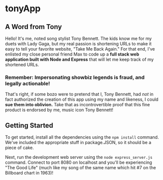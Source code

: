 # tonyApp

## A Word from Tony

Hello! It's me, noted song stylist Tony Bennett. The kids know me for my duets with Lady Gaga, but my real passion is shortening URLs to make it easy to tell your favorite website, "Take Me Back Again." For that end, I've enlisted my close personal friend Max to code up a **full stack web application built with Node and Express** that will let me keep track of my shortened URLs.

### Remember: Impersonating showbiz legends is fraud, and legally actionable!

That's right, if some bozo were to pretend that I, Tony Bennett, had *not* in fact authorized the creation of this app using my name and likeness, I could **sue them into oblivion.** Take that as incontrovertible proof that this fine product is endorsed by me, music icon Tony Bennett!

## Getting Started

To get started, install all the dependencies using the `npm install` command. We've included the appropriate stuff in package.JSON, so it should be a piece of cake.

Next, run the development web server using the `node express_server.js` command. Connect to port 8080 on localhost and you'll be experiencing "The Good Life" (much like my song of the same name which hit #7 on the Billboard chart in 1963)!
